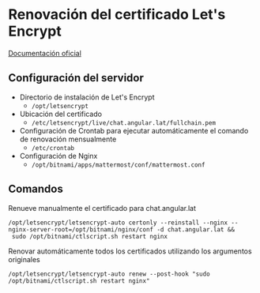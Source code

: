 # Renovación del certificado Let's Encrypt

[Documentación oficial](https://certbot.eff.org/docs/using.html#renewing-certificates)

## Configuración del servidor

- Directorio de instalación de Let's Encrypt
  - `/opt/letsencrypt`
- Ubicación del certificado
  - `/etc/letsencrypt/live/chat.angular.lat/fullchain.pem`
- Configuración de Crontab para ejecutar automáticamente el comando de renovación mensualmente
  - `/etc/crontab`
- Configuración de Nginx
  - `/opt/bitnami/apps/mattermost/conf/mattermost.conf`

## Comandos

Renueve manualmente el certificado para chat.angular.lat

```shell script
/opt/letsencrypt/letsencrypt-auto certonly --reinstall --nginx --nginx-server-root=/opt/bitnami/nginx/conf -d chat.angular.lat &&
 sudo /opt/bitnami/ctlscript.sh restart nginx
```

Renovar automáticamente todos los certificados utilizando los argumentos originales

```shell script
/opt/letsencrypt/letsencrypt-auto renew --post-hook "sudo /opt/bitnami/ctlscript.sh restart nginx"
```

